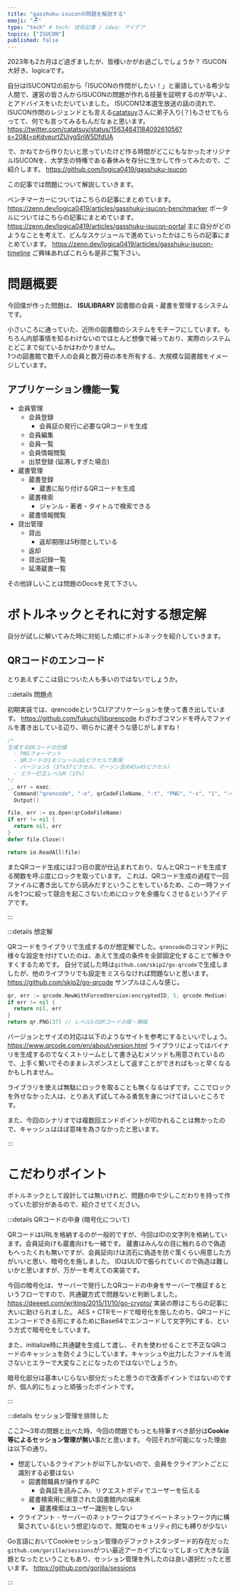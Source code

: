 ```yaml
---
title: "gasshuku-isuconの問題を解説する"
emoji: "🪑"
type: "tech" # tech: 技術記事 / idea: アイデア
topics: ["ISUCON"]
published: false
---
```

2023年も2カ月ほど過ぎましたが、皆様いかがお過ごしでしょうか？
ISUCON大好き、logicaです。

自分はISUCON12の前から「ISUCONの作問がしたい！」と豪語している希少な人間で、運営の皆さんからISUCONの問題が作れる技量を証明するのが早いよ、とアドバイスをいただいていました。
ISUCON12本選生放送の話の流れで、ISUCON作問のレジェンドとも言える[catatsuy](https://twitter.com/catatsuy)さんに弟子入り(？)もさせてもらってて、何でも言ってみるもんだなぁと思います。
https://twitter.com/catatsuy/status/1563464118409261056?s=20&t=pKdveurtZUiygSnW5DfdUA

で、かねてから作りたいと思っていたけど作る時間がどこにもなかったオリジナルISUCONを、大学生の特権である春休みを存分に生かして作ってみたので、ご紹介します。
https://github.com/logica0419/gasshuku-isucon

この記事では問題について解説していきます。

ベンチマーカーについてはこちらの記事にまとめています。
https://zenn.dev/logica0419/articles/gasshuku-isucon-benchmarker
ポータルについてはこちらの記事にまとめています。
https://zenn.dev/logica0419/articles/gasshuku-isucon-portal
主に自分がどのようなことを考えて、どんなスケジュールで進めていったかはこちらの記事にまとめています。
https://zenn.dev/logica0419/articles/gasshuku-isucon-timeline
ご興味あればこれらも是非ご覧下さい。

# 問題概要

今回僕が作った問題は、
**ISULIBRARY**
図書館の会員・蔵書を管理するシステムです。

小さいころに通っていた、近所の図書館のシステムをモチーフにしています。もちろん内部事情を知るわけないのでほとんど想像で補っており、実際のシステムとどこまで似ているかはわかりません。  
1つの図書館で数千人の会員と数万冊の本を所有する、大規模な図書館をイメージしています。

## アプリケーション機能一覧

- 会員管理
  - 会員登録
    - 会員証の発行に必要なQRコードを生成
  - 会員編集
  - 会員一覧
  - 会員情報閲覧
  - 出禁登録 (延滞しすぎた場合)
- 蔵書管理
  - 蔵書登録
    - 蔵書に貼り付けるQRコードを生成
  - 蔵書検索
    - ジャンル・著者・タイトルで検索できる
  - 蔵書情報閲覧
- 貸出管理
  - 貸出
    - 返却期限は5秒間としている
  - 返却
  - 貸出記録一覧
  - 延滞蔵書一覧

その他詳しいことは問題のDocsを見て下さい。

# ボトルネックとそれに対する想定解

自分が試しに解いてみた時に対処した順にボトルネックを紹介していきます。

## QRコードのエンコード

とりあえずここは目についた人も多いのではないでしょうか。

:::details 問題点

初期実装では、qrencodeというCLIアプリケーションを使って書き出しています。
https://github.com/fukuchi/libqrencode
わざわざコマンドを呼んでファイルを書き出している辺り、明らかに遅そうな感じがしますね！

```go
/*
生成するQRコードの仕様
  - PNGフォーマット
  - QRコードの1モジュールは1ピクセルで表現
  - バージョン5 (37x37ピクセル、マージン含め45x45ピクセル)
  - エラー訂正レベルM (15%)
*/
_, err = exec.
  Command("qrencode", "-o", qrCodeFileName, "-t", "PNG", "-s", "1", "-v", "5", "--strict-version", "-l", "M", encryptedID).
  Output()

file, err := os.Open(qrCodeFileName)
if err != nil {
  return nil, err
}
defer file.Close()

return io.ReadAll(file)
```

またQRコード生成には2つ目の罠が仕込まれており、なんとQRコードを生成する関数を呼ぶ度にロックを取っています。
これは、QRコード生成の過程で一回ファイルに書き出してから読みだすということをしているため、この一時ファイルを1つに絞って競合を起こさないためにロックを余儀なくさせるというアイデアです。

:::

:::details 想定解

QRコードをライブラリで生成するのが想定解でした。`qrencode`のコマンド列に様々な設定を付けていたのは、あえて生成の条件を全部固定化することで解きやすくするためです。
自分で試した時は`github.com/skip2/go-qrcode`で生成しましたが、他のライブラリでも設定をミスらなければ問題ないと思います。
https://github.com/skip2/go-qrcode
サンプルはこんな感じ。

```go
qr, err := qrcode.NewWithForcedVersion(encryptedID, 5, qrcode.Medium)
if err != nil {
  return nil, err
}
return qr.PNG(37) // レベル5のQRコードの縦・横幅
```

バージョンとサイズの対応は以下のようなサイトを参考にするといいでしょう。
https://www.qrcode.com/en/about/version.html
ライブラリによってはバイナリを生成するのでなくストリームとして書き込むメソッドも用意されているので、上手く繋いでそのままレスポンスとして返すことができればもっと早くなるかもしれません。

ライブラリを使えば無駄にロックを取ることも無くなるはずです。ここでロックを外せなかった人は、とりあえず試してみる勇気を身につけてほしいところです。

また、今回のシナリオでは複数回エンドポイントが叩かれることは無かったので、キャッシュはほぼ意味を為さなかったと思います。

:::

# こだわりポイント

ボトルネックとして設計しては無いけれど、問題の中で少しこだわりを持って作っていた部分があるので、紹介させてください。

:::details QRコードの中身 (暗号化について)

QRコードはURLを格納するのが一般的ですが、今回はIDの文字列を格納しています。会員証向けも蔵書向けも一緒です。
蔵書はみんなの目に触れるので偽造もへったくれも無いですが、会員証向けは流石に偽造を防ぐ策くらい用意した方がいいと思い、暗号化を施しました。
IDはULIDで振られていくので偽造は難しいかと思いますが、万が一を考えての実装です。

今回の暗号化は、サーバーで発行したQRコードの中身をサーバーで検証するというフローですので、共通鍵方式で問題ないと判断しました。
https://deeeet.com/writing/2015/11/10/go-crypto/
実装の際はこちらの記事に大いに助けられました。
AES + CTRモードで暗号化を施したのち、QRコードにエンコードできる形にするためにBase64でエンコードして文字列にする、という方式で暗号化をしています。

また、initialize時に共通鍵を生成して渡し、それを使わせることで不正なQRコードのキャッシュを防ぐようにしています。キャッシュや出力したファイルを消さないとエラーで大変なことになったのではないでしょうか。

暗号化部分は基本いじらない部分だったと思うので改善ポイントではないのですが、個人的にちょっと頑張ったポイントです。

:::

:::details セッション管理を排除した

ここ2～3年の問題と比べた時、今回の問題でもっとも特筆すべき部分は**Cookie等によるセッション管理が無い**事だと思います。
今回それが可能になった理由は以下の通り。

- 想定しているクライアントが以下しかないので、会員をクライアントごとに識別する必要はない
  - 図書館職員が操作するPC
    - 会員証を読みこみ、リクエストボディでユーザーを伝える
  - 蔵書検索用に用意された図書館内の端末
    - 蔵書検索はユーザー識別をしない
- クライアント - サーバーのネットワークはプライベートネットワーク内に構築されている(という想定)なので、閲覧のセキュリティ的にも縛りが少ない

Go言語においてCookieセッション管理のデファクトスタンダード的存在だった`github.com/gorilla/sessions`がつい最近アーカイブになってしまって大きな話題となったということもあり、セッション管理を外したのは良い選択だったと思います。
https://github.com/gorilla/sessions

:::
